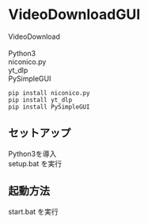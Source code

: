 # VideoDownloadGUI
VideoDownload
<br>
<br>
Python3
<br>
niconico.py
<br>
yt_dlp
<br>
PySimpleGUI
```
pip install niconico.py
pip install yt_dlp
pip install PySimpleGUI
```
## セットアップ
Python3を導入
<br>
setup.bat を実行

## 起動方法
start.bat を実行

